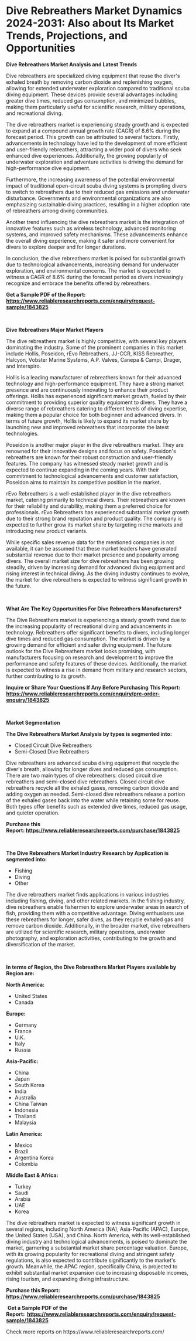 <p><h1>Dive Rebreathers Market Dynamics 2024-2031: Also about Its Market Trends, Projections, and Opportunities</h1></p><p><strong>Dive Rebreathers Market Analysis and Latest Trends</strong></p>
<p><p>Dive rebreathers are specialized diving equipment that reuse the diver's exhaled breath by removing carbon dioxide and replenishing oxygen, allowing for extended underwater exploration compared to traditional scuba diving equipment. These devices provide several advantages including greater dive times, reduced gas consumption, and minimized bubbles, making them particularly useful for scientific research, military operations, and recreational diving.</p><p>The dive rebreathers market is experiencing steady growth and is expected to expand at a compound annual growth rate (CAGR) of 8.6% during the forecast period. This growth can be attributed to several factors. Firstly, advancements in technology have led to the development of more efficient and user-friendly rebreathers, attracting a wider pool of divers who seek enhanced dive experiences. Additionally, the growing popularity of underwater exploration and adventure activities is driving the demand for high-performance dive equipment.</p><p>Furthermore, the increasing awareness of the potential environmental impact of traditional open-circuit scuba diving systems is prompting divers to switch to rebreathers due to their reduced gas emissions and underwater disturbance. Governments and environmental organizations are also emphasizing sustainable diving practices, resulting in a higher adoption rate of rebreathers among diving communities.</p><p>Another trend influencing the dive rebreathers market is the integration of innovative features such as wireless technology, advanced monitoring systems, and improved safety mechanisms. These advancements enhance the overall diving experience, making it safer and more convenient for divers to explore deeper and for longer durations.</p><p>In conclusion, the dive rebreathers market is poised for substantial growth due to technological advancements, increasing demand for underwater exploration, and environmental concerns. The market is expected to witness a CAGR of 8.6% during the forecast period as divers increasingly recognize and embrace the benefits offered by rebreathers.</p></p>
<p><strong>Get a Sample PDF of the Report:&nbsp; <a href="https://www.reliableresearchreports.com/enquiry/request-sample/1843825">https://www.reliableresearchreports.com/enquiry/request-sample/1843825</a></strong></p>
<p>&nbsp;</p>
<p><strong>Dive Rebreathers Major Market Players</strong></p>
<p><p>The dive rebreathers market is highly competitive, with several key players dominating the industry. Some of the prominent companies in this market include Hollis, Poseidon, rEvo Rebreathers, JJ-CCR, KISS Rebreather, Halcyon, Vobster Marine Systems, A.P. Valves, Canepa & Campi, Drager, and Interspiro.</p><p>Hollis is a leading manufacturer of rebreathers known for their advanced technology and high-performance equipment. They have a strong market presence and are continuously innovating to enhance their product offerings. Hollis has experienced significant market growth, fueled by their commitment to providing superior quality equipment to divers. They have a diverse range of rebreathers catering to different levels of diving expertise, making them a popular choice for both beginner and advanced divers. In terms of future growth, Hollis is likely to expand its market share by launching new and improved rebreathers that incorporate the latest technologies.</p><p>Poseidon is another major player in the dive rebreathers market. They are renowned for their innovative designs and focus on safety. Poseidon's rebreathers are known for their robust construction and user-friendly features. The company has witnessed steady market growth and is expected to continue expanding in the coming years. With their commitment to technological advancements and customer satisfaction, Poseidon aims to maintain its competitive position in the market.</p><p>rEvo Rebreathers is a well-established player in the dive rebreathers market, catering primarily to technical divers. Their rebreathers are known for their reliability and durability, making them a preferred choice for professionals. rEvo Rebreathers has experienced substantial market growth due to their strong brand reputation and product quality. The company is expected to further grow its market share by targeting niche markets and introducing new product variants.</p><p>While specific sales revenue data for the mentioned companies is not available, it can be assumed that these market leaders have generated substantial revenue due to their market presence and popularity among divers. The overall market size for dive rebreathers has been growing steadily, driven by increasing demand for advanced diving equipment and rising interest in technical diving. As the diving industry continues to evolve, the market for dive rebreathers is expected to witness significant growth in the future.</p></p>
<p>&nbsp;</p>
<p><strong>What Are The Key Opportunities For Dive Rebreathers Manufacturers?</strong></p>
<p><p>The Dive Rebreathers market is experiencing a steady growth trend due to the increasing popularity of recreational diving and advancements in technology. Rebreathers offer significant benefits to divers, including longer dive times and reduced gas consumption. The market is driven by a growing demand for efficient and safer diving equipment. The future outlook for the Dive Rebreathers market looks promising, with manufacturers focusing on research and development to improve the performance and safety features of these devices. Additionally, the market is expected to witness a rise in demand from military and research sectors, further contributing to its growth.</p></p>
<p><strong>Inquire or Share Your Questions If Any Before Purchasing This Report: <a href="https://www.reliableresearchreports.com/enquiry/pre-order-enquiry/1843825">https://www.reliableresearchreports.com/enquiry/pre-order-enquiry/1843825</a></strong></p>
<p>&nbsp;</p>
<p><strong>Market Segmentation</strong></p>
<p><strong>The Dive Rebreathers Market Analysis by types is segmented into:</strong></p>
<p><ul><li>Closed Circuit Dive Rebreathers</li><li>Semi-Closed Dive Rebreathers</li></ul></p>
<p><p>Dive rebreathers are advanced scuba diving equipment that recycle the diver's breath, allowing for longer dives and reduced gas consumption. There are two main types of dive rebreathers: closed circuit dive rebreathers and semi-closed dive rebreathers. Closed circuit dive rebreathers recycle all the exhaled gases, removing carbon dioxide and adding oxygen as needed. Semi-closed dive rebreathers release a portion of the exhaled gases back into the water while retaining some for reuse. Both types offer benefits such as extended dive times, reduced gas usage, and quieter operation.</p></p>
<p><strong>Purchase this Report:&nbsp;<a href="https://www.reliableresearchreports.com/purchase/1843825">https://www.reliableresearchreports.com/purchase/1843825</a></strong></p>
<p>&nbsp;</p>
<p><strong>The Dive Rebreathers Market Industry Research by Application is segmented into:</strong></p>
<p><ul><li>Fishing</li><li>Diving</li><li>Other</li></ul></p>
<p><p>The dive rebreathers market finds applications in various industries including fishing, diving, and other related markets. In the fishing industry, dive rebreathers enable fishermen to explore underwater areas in search of fish, providing them with a competitive advantage. Diving enthusiasts use these rebreathers for longer, safer dives, as they recycle exhaled gas and remove carbon dioxide. Additionally, in the broader market, dive rebreathers are utilized for scientific research, military operations, underwater photography, and exploration activities, contributing to the growth and diversification of the market.</p></p>
<p>&nbsp;</p>
<p><strong>In terms of Region, the Dive Rebreathers Market Players available by Region are:</strong></p>
<p>
    <p> <strong> North America: </strong>
        <ul>
            <li>United States</li>
            <li>Canada</li>
        </ul>
        </p> 
    <p> <strong> Europe: </strong>
        <ul>
            <li>Germany</li>
            <li>France</li>
            <li>U.K.</li>
            <li>Italy</li>
            <li>Russia</li>
        </ul>
        </p> 
    <p> <strong> Asia-Pacific: </strong>
        <ul>
            <li>China</li>
            <li>Japan</li>
            <li>South Korea</li>
            <li>India</li>
            <li>Australia</li>
            <li>China Taiwan</li>
            <li>Indonesia</li>
            <li>Thailand</li>
            <li>Malaysia</li>
        </ul>
        </p> 
    <p> <strong> Latin America: </strong>
        <ul>
            <li>Mexico</li>
            <li>Brazil</li>
            <li>Argentina Korea</li>
            <li>Colombia</li>
        </ul>
        </p> 
    <p> <strong> Middle East & Africa: </strong>
        <ul>
            <li>Turkey</li>
            <li>Saudi</li>
            <li>Arabia</li>
            <li>UAE</li>
            <li>Korea</li>
        </ul>
    </p>
    </p>
<p><p>The dive rebreathers market is expected to witness significant growth in several regions, including North America (NA), Asia-Pacific (APAC), Europe, the United States (USA), and China. North America, with its well-established diving industry and technological advancements, is poised to dominate the market, garnering a substantial market share percentage valuation. Europe, with its growing popularity for recreational diving and stringent safety regulations, is also expected to contribute significantly to the market's growth. Meanwhile, the APAC region, specifically China, is projected to exhibit substantial market expansion due to increasing disposable incomes, rising tourism, and expanding diving infrastructure.</p></p>
<p><strong>Purchase this Report: <a href="https://www.reliableresearchreports.com/purchase/1843825">https://www.reliableresearchreports.com/purchase/1843825</a></strong></p>
<p>&nbsp;<strong>Get a Sample PDF of the Report:&nbsp;&nbsp;<a href="https://www.reliableresearchreports.com/enquiry/request-sample/1843825">https://www.reliableresearchreports.com/enquiry/request-sample/1843825</a></strong></p>
<p><strong></strong></p>
<p>Check more reports on https://www.reliableresearchreports.com/</p>